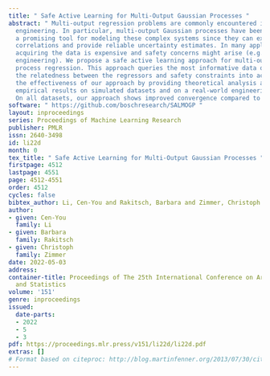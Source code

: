 ```yaml
---
title: " Safe Active Learning for Multi-Output Gaussian Processes "
abstract: " Multi-output regression problems are commonly encountered in science and
  engineering. In particular, multi-output Gaussian processes have been emerged as
  a promising tool for modeling these complex systems since they can exploit the inherent
  correlations and provide reliable uncertainty estimates. In many applications, however,
  acquiring the data is expensive and safety concerns might arise (e.g. robotics,
  engineering). We propose a safe active learning approach for multi-output Gaussian
  process regression. This approach queries the most informative data or output taking
  the relatedness between the regressors and safety constraints into account. We prove
  the effectiveness of our approach by providing theoretical analysis and by demonstrating
  empirical results on simulated datasets and on a real-world engineering dataset.
  On all datasets, our approach shows improved convergence compared to its competitors. "
software: " https://github.com/boschresearch/SALMOGP "
layout: inproceedings
series: Proceedings of Machine Learning Research
publisher: PMLR
issn: 2640-3498
id: li22d
month: 0
tex_title: " Safe Active Learning for Multi-Output Gaussian Processes "
firstpage: 4512
lastpage: 4551
page: 4512-4551
order: 4512
cycles: false
bibtex_author: Li, Cen-You and Rakitsch, Barbara and Zimmer, Christoph
author:
- given: Cen-You
  family: Li
- given: Barbara
  family: Rakitsch
- given: Christoph
  family: Zimmer
date: 2022-05-03
address:
container-title: Proceedings of The 25th International Conference on Artificial Intelligence
  and Statistics
volume: '151'
genre: inproceedings
issued:
  date-parts:
  - 2022
  - 5
  - 3
pdf: https://proceedings.mlr.press/v151/li22d/li22d.pdf
extras: []
# Format based on citeproc: http://blog.martinfenner.org/2013/07/30/citeproc-yaml-for-bibliographies/
---
```

